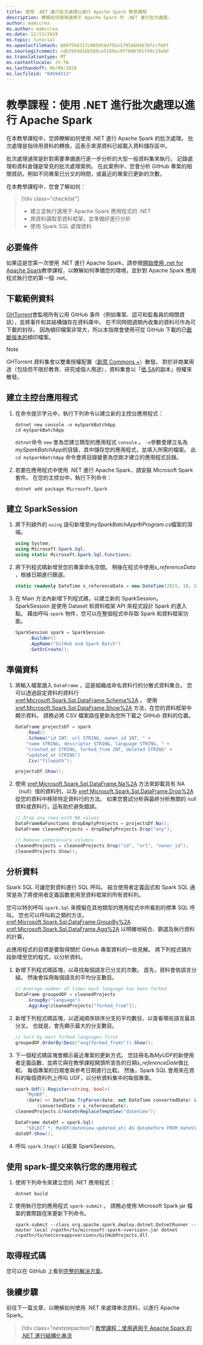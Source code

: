 ```yaml
---
title: 使用 .NET 進行批次處理以進行 Apache Spark 教學課程
description: 瞭解如何使用適用于 Apache Spark 的 .NET 進行批次處理。
author: mamccrea
ms.author: mamccrea
ms.date: 12/13/2019
ms.topic: tutorial
ms.openlocfilehash: b00f560317c085058d791e17954603670fccf60f
ms.sourcegitcommit: cdb295dd1db589ce5169ac9ff096f01fd0c2da9d
ms.translationtype: MT
ms.contentlocale: zh-TW
ms.lasthandoff: 06/09/2020
ms.locfileid: "84594513"
---
```

# <a name="tutorial-do-batch-processing-with-net-for-apache-spark"></a>教學課程：使用 .NET 進行批次處理以進行 Apache Spark

在本教學課程中，您將瞭解如何使用 .NET 進行 Apache Spark 的批次處理。 批次處理是指待用資料的轉換，這表示來源資料已經載入資料儲存區中。

批次處理通常是針對需要準備進行進一步分析的大型一般資料集來執行。 記錄處理和資料倉儲是常見的批次處理案例。 在此案例中，您會分析 GitHub 專案的相關資訊，例如不同專案已分叉的時間，或最近的專案已更新的次數。

在本教學課程中，您會了解如何：

> [!div class="checklist"]
>
> * 建立並執行適用于 Apache Spark 應用程式的 .NET
> * 將資料讀取至資料框架，並準備好進行分析
> * 使用 Spark SQL 處理資料

## <a name="prerequisites"></a>必要條件

如果這是您第一次使用 .NET 進行 Apache Spark，請參閱[開始使用 .net for Apache Spark](get-started.md)教學課程，以瞭解如何準備您的環境，並針對 Apache Spark 應用程式執行您的第一個 .net。

## <a name="download-the-sample-data"></a>下載範例資料

[GHTorrent](http://ghtorrent.org/)會監視所有公用 GitHub 事件（例如專案、認可和監看員的相關資訊），並將事件和其結構儲存在資料庫中。 在不同時間週期內收集的資料可作為可下載的封存。 因為傾印檔案非常大，所以本指南會使用可從 GitHub 下載的已[截斷版本的](https://github.com/dotnet/spark/tree/master/examples/Microsoft.Spark.CSharp.Examples/Sql/Batch/projects_smaller.csv)傾印檔案。

> [!NOTE]
> GHTorrent 資料集會以雙重授權配置（[創意 Commons +](https://wiki.creativecommons.org/wiki/CCPlus)）散發。 對於非商業用途（包括但不限於教育、研究或個人用途），資料集會以「[依 SA](https://creativecommons.org/licenses/by-sa/4.0/)的副本」授權來散發。

## <a name="create-a-console-application"></a>建立主控台應用程式

1. 在命令提示字元中，執行下列命令以建立新的主控台應用程式：

   ```dotnetcli
   dotnet new console -o mySparkBatchApp
   cd mySparkBatchApp
   ```

   `dotnet`命令 `new` 會為您建立類型的應用程式 `console` 。 `-o`參數會建立名為*mySparkBatchApp*的目錄，其中儲存您的應用程式，並填入所需的檔案。 此 `cd mySparkBatchApp` 命令會將目錄變更為您剛才建立的應用程式目錄。

1. 若要在應用程式中使用 .NET 進行 Apache Spark，請安裝 Microsoft Spark 套件。 在您的主控台中，執行下列命令：

   ```dotnetcli
   dotnet add package Microsoft.Spark
   ```

## <a name="create-a-sparksession"></a>建立 SparkSession

1. 將下列額外的 `using` 語句新增至*mySparkBatchApp*中*Program.cs*檔案的頂端。

   ```csharp
   using System;
   using Microsoft.Spark.Sql;
   using static Microsoft.Spark.Sql.Functions;
   ```

1. 將下列程式碼新增至您的專案命名空間。 稍後在程式中使用*s_referenceData* ，根據日期進行篩選。

   ```csharp
   static readonly DateTime s_referenceDate = new DateTime(2015, 10, 20);
   ```

1. 在 Main 方法內新增下列程式碼，以建立新的 SparkSession。 SparkSession 是使用 Dataset 和資料框架 API 來程式設計 Spark 的進入點。 藉由呼叫 `spark` 物件，您可以在整個程式中存取 Spark 和資料框架功能。

   ```csharp
   SparkSession spark = SparkSession
        .Builder()
        .AppName("GitHub and Spark Batch")
        .GetOrCreate();
   ```

## <a name="prepare-the-data"></a>準備資料

1. 將輸入檔案讀入 `DataFrame` ，這是組織成命名資料行的分散式資料集合。 您可以透過設定資料的資料行 <xref:Microsoft.Spark.Sql.DataFrame.Schema%2A> 。 使用 <xref:Microsoft.Spark.Sql.DataFrame.Show%2A> 方法，在您的資料框架中顯示資料。 請務必將 CSV 檔案路徑更新為您所下載之 GitHub 資料的位置。

   ```csharp
   DataFrame projectsDf = spark
       .Read()
       .Schema("id INT, url STRING, owner_id INT, " +
       "name STRING, descriptor STRING, language STRING, " +
       "created_at STRING, forked_from INT, deleted STRING" +
       "updated_at STRING")
       .Csv("filepath");

   projectsDf.Show();
   ```

1. 使用 <xref:Microsoft.Spark.Sql.DataFrame.Na%2A> 方法來卸載具有 NA （null）值的資料列，以及 <xref:Microsoft.Spark.Sql.DataFrame.Drop%2A> 從您的資料中移除特定資料行的方法。 如果您嘗試分析與最終分析無關的 null 資料或資料行，這有助於避免錯誤。

   ```csharp
   // Drop any rows with NA values
   DataFrameNaFunctions dropEmptyProjects = projectsDf.Na();
   DataFrame cleanedProjects = dropEmptyProjects.Drop("any");

   // Remove unnecessary columns
   cleanedProjects = cleanedProjects.Drop("id", "url", "owner_id");
   cleanedProjects.Show();
   ```

## <a name="analyze-the-data"></a>分析資料

Spark SQL 可讓您對資料進行 SQL 呼叫。 結合使用者定義函式和 Spark SQL 通常是為了將使用者定義函數套用至資料框架的所有資料列。

您可以特別呼叫 `spark.Sql` 來模擬在其他類型的應用程式中所看到的標準 SQL 呼叫。 您也可以呼叫和之類的方法， <xref:Microsoft.Spark.Sql.DataFrame.GroupBy%2A> <xref:Microsoft.Spark.Sql.DataFrame.Agg%2A> 以明確地結合、篩選及執行資料的計算。

此應用程式的目標是要取得關於 GitHub 專案資料的一些見解。 將下列程式碼片段新增至您的程式，以分析資料。

1. 新增下列程式碼區塊，以尋找每個語言已分叉的次數。 首先，資料會依語言分組。 然後會採用每個語言的平均分支數目。

   ```csharp
   // Average number of times each language has been forked
   DataFrame groupedDF = cleanedProjects
       .GroupBy("language")
       .Agg(Avg(cleanedProjects["forked_from"]);
   ```

1. 新增下列程式碼區塊，以遞減順序排序分支的平均數目，以查看哪些語言最具分叉。 也就是，會先顯示最大的分支數目。

   ```csharp
   // Sort by most forked languages first
   groupedDF.OrderBy(Desc("avg(forked_from)")).Show();
   ```

1. 下一個程式碼區塊會顯示最近專案的更新方式。 您註冊名為*MyUDF*的新使用者定義函數，並將它與在教學課程開頭所宣告的日期*s_referenceDate*做比較。 每個專案的日期會與參考日期進行比較。 然後，Spark SQL 會用來在資料的每個資料列上呼叫 UDF，以分析資料集中的每個專案。

   ```csharp
   spark.Udf().Register<string, bool>(
       "MyUDF",
       (date) => DateTime.TryParse(date, out DateTime convertedDate) &&
           (convertedDate > s_referenceDate);
   cleanedProjects.CreateOrReplaceTempView("dateView");

   DataFrame dateDf = spark.Sql(
       "SELECT *, MyUDF(dateView.updated_at) AS datebefore FROM dateView");
   dateDf.Show();
   ```

1. 呼叫 `spark.Stop()` 以結束 SparkSession。

## <a name="use-spark-submit-to-run-your-app"></a>使用 spark-提交來執行您的應用程式

1. 使用下列命令來建立您的 .NET 應用程式：

   ```dotnetcli
   dotnet build
   ```

1. 使用執行您的應用程式 `spark-submit` 。 請務必使用 Microsoft Spark jar 檔案的實際路徑來更新下列命令。

   ```console
   spark-submit --class org.apache.spark.deploy.dotnet.DotnetRunner --master local /<path>/to/microsoft-spark-<version>.jar dotnet /<path>/to/netcoreapp<version>/GitHubProjects.dll
   ```

## <a name="get-the-code"></a>取得程式碼

您可以在 GitHub 上看到[完整的解決方案](https://github.com/dotnet/spark/blob/master/examples/Microsoft.Spark.CSharp.Examples/Sql/Batch/GitHubProjects.cs)。

## <a name="next-steps"></a>後續步驟

前往下一篇文章，以瞭解如何使用 .NET 來處理串流資料，以進行 Apache Spark。
> [!div class="nextstepaction"]
> [教學課程：使用適用于 Apache Spark 的 .NET 進行結構化串流](streaming.md)
